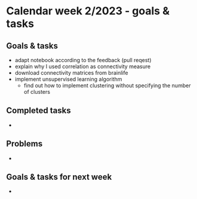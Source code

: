 # Calendar week 2/2023 - goals & tasks

## Goals & tasks
- adapt notebook according to the feedback (pull reqest)
- explain why I used correlation as connectivity measure
- download connectivity matrices from brainlife 
- implement unsupervised learning algorithm 
    - find out how to implement clustering without specifying the number of clusters

## Completed tasks
- 

## Problems
- 

## Goals & tasks for next week
- 